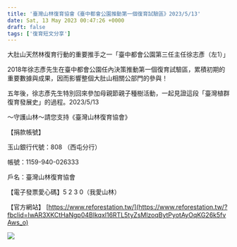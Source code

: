 ```yaml
---
title: '臺灣山林復育協會《臺中都會公園推動第一個復育試驗區》2023/5/13'
date: Sat, 13 May 2023 00:47:26 +0000
draft: false
tags: ['復育短文分享']
---
```


大肚山天然林復育行動的重要推手之一「臺中都會公園第三任主任徐志彥（左1）」

2018年徐志彥先生在臺中都會公園任內決策推動第一個復育試驗區，累積初期的重要數據與成果，因而影響整個大肚山相關公部門的參與！

五年後，徐志彥先生特別回來參加母親節親子種樹活動，一起見證這段「臺灣植群復育發展史」的過程。2023/5/13

～守護山林～請您支持《臺灣山林復育協會》

【捐款帳號】

玉山銀行代號：808 （西屯分行）

帳號：1159-940-026333

戶名：臺灣山林復育協會

【電子發票愛心碼】5 2 3 0（我愛山林）

【官方網站】 [https://www.reforestation.tw/](https://www.reforestation.tw/?fbclid=IwAR3XKCtHaNgp04BIkqxl16RTL5tyZsMlzoqBytPyotAyOqKG26k5fvAws_o)

![](https://www.reforestation.tw/wp-content/uploads/2024/01/346669563_6960131227336968_4281835881353739534_n-768x1024.jpg)